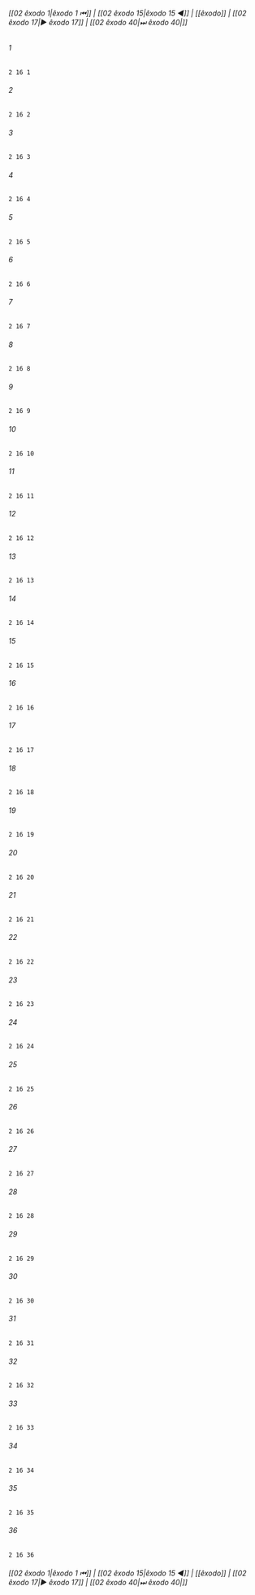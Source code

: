
###### [[02 êxodo 1|êxodo 1 ⏮]] | [[02 êxodo 15|êxodo 15 ◀]] | [[êxodo]] | [[02 êxodo 17|▶ êxodo 17]] | [[02 êxodo 40|⏭ êxodo 40|]]

###### 1
``` verse
2 16 1 
```
###### 2
``` verse
2 16 2 
```
###### 3
``` verse
2 16 3 
```
###### 4
``` verse
2 16 4 
```
###### 5
``` verse
2 16 5 
```
###### 6
``` verse
2 16 6 
```
###### 7
``` verse
2 16 7 
```
###### 8
``` verse
2 16 8 
```
###### 9
``` verse
2 16 9 
```
###### 10
``` verse
2 16 10 
```
###### 11
``` verse
2 16 11 
```
###### 12
``` verse
2 16 12 
```
###### 13
``` verse
2 16 13 
```
###### 14
``` verse
2 16 14 
```
###### 15
``` verse
2 16 15 
```
###### 16
``` verse
2 16 16 
```
###### 17
``` verse
2 16 17 
```
###### 18
``` verse
2 16 18 
```
###### 19
``` verse
2 16 19 
```
###### 20
``` verse
2 16 20 
```
###### 21
``` verse
2 16 21 
```
###### 22
``` verse
2 16 22 
```
###### 23
``` verse
2 16 23 
```
###### 24
``` verse
2 16 24 
```
###### 25
``` verse
2 16 25 
```
###### 26
``` verse
2 16 26 
```
###### 27
``` verse
2 16 27 
```
###### 28
``` verse
2 16 28 
```
###### 29
``` verse
2 16 29 
```
###### 30
``` verse
2 16 30 
```
###### 31
``` verse
2 16 31 
```
###### 32
``` verse
2 16 32 
```
###### 33
``` verse
2 16 33 
```
###### 34
``` verse
2 16 34 
```
###### 35
``` verse
2 16 35 
```
###### 36
``` verse
2 16 36 
```

###### [[02 êxodo 1|êxodo 1 ⏮]] | [[02 êxodo 15|êxodo 15 ◀]] | [[êxodo]] | [[02 êxodo 17|▶ êxodo 17]] | [[02 êxodo 40|⏭ êxodo 40|]]

